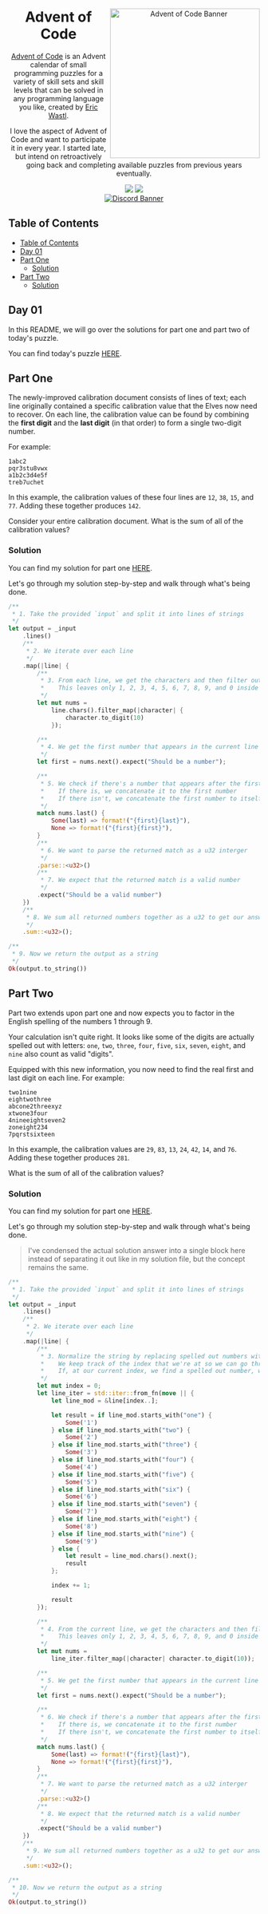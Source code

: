 <div align="center">
    <img src="../../assets/aoc-banner.jpeg" title="Advent of Code Banner" alt="Advent of Code Banner" width='300' align="right"/>

  <h1 align="center">Advent of Code</h1>

  [Advent of Code](https://adventofcode.com/2023/about) is an Advent calendar of small programming puzzles for a variety of skill sets and skill levels that can be solved in any programming language you like, created by [Eric Wastl](http://was.tl/).

  I love the aspect of Advent of Code and want to participate it in every year. I started late, but intend on retroactively going back and completing available puzzles from previous years eventually.

  <img src="https://img.shields.io/github/stars/Toxocious/AdventOfCode?style=for-the-badge&logo=appveyor" />
  <a href="https://visitorbadge.io/status?path=https%3A%2F%2Fgithub.com%2FToxocious%AdventOfCode">
    <img src="https://api.visitorbadge.io/api/visitors?path=https%3A%2F%2Fgithub.com%2FToxocious%AdventOfCode&countColor=%2337d67a" />
  </a>
  <br />

  <a href="https://discord.gg/Km6btPhs" target="_blank">
    <img src="https://discord.com/api/guilds/1002005327555862620/widget.png?style=banner2" alt="Discord Banner" />
  </a>
</div>



## Table of Contents
- [Table of Contents](#table-of-contents)
- [Day 01](#day-01)
- [Part One](#part-one)
  - [Solution](#solution)
- [Part Two](#part-two)
  - [Solution](#solution-1)



## Day 01
In this README, we will go over the solutions for part one and part two of today's puzzle.

You can find today's puzzle [HERE](https://adventofcode.com/2023/day/1).



## Part One
The newly-improved calibration document consists of lines of text; each line originally contained a specific calibration value that the Elves now need to recover. On each line, the calibration value can be found by combining the **first digit** and the **last digit** (in that order) to form a single two-digit number.

For example:
```
1abc2
pqr3stu8vwx
a1b2c3d4e5f
treb7uchet
```
In this example, the calibration values of these four lines are `12`, `38`, `15`, and `77`. Adding these together produces `142`.

Consider your entire calibration document. What is the sum of all of the calibration values?

### Solution
You can find my solution for part one [HERE](./src/part1.rs).

Let's go through my solution step-by-step and walk through what's being done.

```rs
/**
 * 1. Take the provided `input` and split it into lines of strings
 */
let output = _input
    .lines()
    /**
     * 2. We iterate over each line
     */
    .map(|line| {
        /**
         * 3. From each line, we get the characters and then filter out all non-base 10 decimal characters
         *    This leaves only 1, 2, 3, 4, 5, 6, 7, 8, 9, and 0 inside of the string
         */
        let mut nums =
            line.chars().filter_map(|character| {
                character.to_digit(10)
            });

        /**
         * 4. We get the first number that appears in the current line
         */
        let first = nums.next().expect("Should be a number");

        /**
         * 5. We check if there's a number that appears after the first number
         *    If there is, we concatenate it to the first number
         *    If there isn't, we concatenate the first number to itself
         */
        match nums.last() {
            Some(last) => format!("{first}{last}"),
            None => format!("{first}{first}"),
        }
        /**
         * 6. We want to parse the returned match as a u32 interger
         */
        .parse::<u32>()
        /**
         * 7. We expect that the returned match is a valid number
         */
        .expect("Should be a valid number")
    })
    /**
     * 8. We sum all returned numbers together as a u32 to get our answer
     */
    .sum::<u32>();

/**
 * 9. Now we return the output as a string
 */
Ok(output.to_string())
```



## Part Two
Part two extends upon part one and now expects you to factor in the English spelling of the numbers 1 through 9.

Your calculation isn't quite right. It looks like some of the digits are actually spelled out with letters: `one`, `two`, `three`, `four`, `five`, `six`, `seven`, `eight`, and `nine` also count as valid "digits".

Equipped with this new information, you now need to find the real first and last digit on each line. For example:
```
two1nine
eightwothree
abcone2threexyz
xtwone3four
4nineeightseven2
zoneight234
7pqrstsixteen
```
In this example, the calibration values are `29`, `83`, `13`, `24`, `42`, `14`, and `76`. Adding these together produces `281`.

What is the sum of all of the calibration values?

### Solution
You can find my solution for part one [HERE](./src/part2.rs).

Let's go through my solution step-by-step and walk through what's being done.

> I've condensed the actual solution answer into a single block here instead of separating it out like in my solution file, but the concept remains the same.

```rs
/**
 * 1. Take the provided `input` and split it into lines of strings
 */
let output = _input
    .lines()
    /**
     * 2. We iterate over each line
     */
    .map(|line| {
        /**
         * 3. Normalize the string by replacing spelled out numbers with their correct digits.
         *    We keep track of the index that we're at so we can go through the line
         *    If, at our current index, we find a spelled out number, we replace the word with the digit
         */
        let mut index = 0;
        let line_iter = std::iter::from_fn(move || {
            let line_mod = &line[index..];

            let result = if line_mod.starts_with("one") {
                Some('1')
            } else if line_mod.starts_with("two") {
                Some('2')
            } else if line_mod.starts_with("three") {
                Some('3')
            } else if line_mod.starts_with("four") {
                Some('4')
            } else if line_mod.starts_with("five") {
                Some('5')
            } else if line_mod.starts_with("six") {
                Some('6')
            } else if line_mod.starts_with("seven") {
                Some('7')
            } else if line_mod.starts_with("eight") {
                Some('8')
            } else if line_mod.starts_with("nine") {
                Some('9')
            } else {
                let result = line_mod.chars().next();
                result
            };

            index += 1;

            result
        });

        /**
         * 4. From the current line, we get the characters and then filter out all remaining non-base 10 decimal characters
         *    This leaves only 1, 2, 3, 4, 5, 6, 7, 8, 9, and 0 inside of the string
         */
        let mut nums =
            line_iter.filter_map(|character| character.to_digit(10));

        /**
         * 5. We get the first number that appears in the current line
         */
        let first = nums.next().expect("Should be a number");

        /**
         * 6. We check if there's a number that appears after the first number
         *    If there is, we concatenate it to the first number
         *    If there isn't, we concatenate the first number to itself
         */
        match nums.last() {
            Some(last) => format!("{first}{last}"),
            None => format!("{first}{first}"),
        }
        /**
         * 7. We want to parse the returned match as a u32 interger
         */
        .parse::<u32>()
        /**
         * 8. We expect that the returned match is a valid number
         */
        .expect("Should be a valid number")
    })
    /**
     * 9. We sum all returned numbers together as a u32 to get our answer
     */
    .sum::<u32>();

/**
 * 10. Now we return the output as a string
 */
Ok(output.to_string())
```
